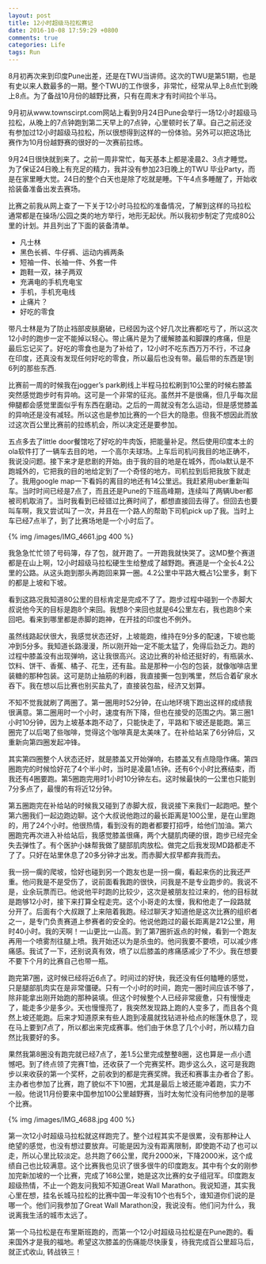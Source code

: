 ```yaml
---
layout: post
title: 12小时超级马拉松赛记
date: 2016-10-08 17:59:29 +0800
comments: true
categories: Life
tags: Run
---
```


8月初再次来到印度Pune出差，还是在TWU当讲师。这次的TWU是第51期，也是有史以来人数最多的一期。整个TWU的工作很多，非常忙，经常从早上8点忙到晚上8点。为了备战10月份的越野比赛，只有在周末才有时间拉个半马。

<!-- more -->

9月初从www.townscirpt.com网站上看到9月24日Pune会举行一场12小时超级马拉松，从晚上的7点钟跑到第二天早上的7点钟，心里顿时长了草。自己之前还没有参加过12小时超级马拉松，所以很想得到这样的一份体验。另外可以把这场比赛作为10月份越野赛的很好的一次赛前拉练。

9月24日很快就到来了。之前一周非常忙，每天基本上都是凌晨2、3点才睡觉。为了保证24日晚上有充足的精力，我并没有参加23日晚上的TWU 毕业Party，而是在家里睡大觉。24日的整个白天也是除了吃就是睡。下午4点多睡醒了，开始收拾装备准备出发去赛场。

比赛之前我从网上查了一下关于12小时马拉松的准备情况，了解到这样的马拉松通常都是在操场/公园之类的地方举行，地形无起伏。所以我初步制定了完成80公里的计划。并且列出了下面的装备清单。

- 凡士林
- 黑色长裤、牛仔裤、运动内裤两条
- 短袖一件、长袖一件、外套一件
- 跑鞋一双，袜子两双
- 充满电的手机充电宝
- 手机，手机充电线
- 止痛片？
- 好吃的零食

带凡士林是为了防止裆部皮肤磨破，已经因为这个好几次比赛都吃亏了，所以这次12小时的跑步一定不能掉以轻心。带止痛片是为了缓解膝盖和脚踝的疼痛，但是最后忘记买了。好吃的零食也是为了补给了，12小时不吃东西万万不行，不过身在印度，还真没有发现任何好吃的零食，所以最后也没有带。最后带的东西是1到6列的那些东西.

比赛前一周的时候我在jogger’s park刷线上半程马拉松刷到10公里的时候右膝盖突然感觉跑步时有异响。这可是一个非常的征兆。虽然并不是很痛，但几乎每次屈伸腿都会感觉里面似乎有东西在磨动。之后的一周就没有怎么运动，但是感觉膝盖的异响还是没有减轻。所以这也是参加比赛的一个巨大的隐患。但我不想因此而放过这次百公里比赛前的拉练机会，所以决定还是要参加。

五点多去了little door餐馆吃了好吃的牛肉饭，把能量补足。然后使用印度本土的ola软件打了一辆车去目的地，一个高尔夫球场。上车后司机问我目的地正确不，我说没问题。接下来才是悲剧的开始。由于我的目的地是在城外，而ola默认是不跑城外的，它把我的目的地给定到了一个奇怪的地方。司机拉到后把我放下就走了。我用google map一下看妈的离目的地还有14公里远。我赶紧用uber重新叫车。当时时间已经是7点了，而且还是Pune的下班高峰期，连续叫了两辆Uber都被司机取消了。当时我看到已经错过比赛时间了，都想直接回去得了。但回去也要叫车啊，我又尝试叫了一次，并且在一个路人的帮助下司机pick up了我。当时上车已经7点半了，到了比赛场地是一个小时后了。

{% img /images/IMG_4661.jpg 400 %}

我急急忙忙领了号码簿，存了包，就开跑了。一开跑我就快哭了。这MD整个赛道都是在山上啊，12小时超级马拉松硬生生给整成了越野跑。赛道是一个全长4.2公里的公路。从这头跑到那头再跑回来算一圈。4.2公里中平路大概占1公里多，剩下的都是上坡和下坡。

看到这路况我知道80公里的目标肯定是完成不了了。跑步过程中碰到一个赤脚大叔说他今天的目标是跑8个来回。我想8个来回也就是64公里左右，我也跑8个来回吧。看来到哪里都是赤脚的跑神，在开挂的印度也不例外。

虽然线路起伏很大，我感觉状态还好，上坡能跑，维持在9分多的配速，下坡也能冲到5分多。我知道长路漫漫，所以刚开始一定不能太猛了，免得后劲乏力。跑的过程中膝盖没有出现弹响，这让我很高兴。这边比赛的补给还挺好的，有瓶装水、饮料、饼干、香蕉、橘子、花生，还有盐。盐是那种一小包的包装，就像咖啡店里装糖的那种包装。这可是防止抽筋的利器，我直接撕一包到嘴里，然后合着矿泉水吞下。我在想以后比赛也别买盐丸了，直接装包盐，经济又划算。

不知不觉我就刷了两圈了。第一圈用时52分钟，在山地环境下跑出这样的成绩我很满意。第二圈用时一个小时，速度有所下降，但也在接受的范围之内。第三圈1小时10分钟，因为上坡基本跑不动了，只能快走了，平路和下坡还是能跑。第三圈完了以后喝了些咖啡，觉得这个咖啡真是太美味了。在补给站呆了6分钟后，又重新向第四圈发起冲锋。

其实第四圈整个人状态还好，就是膝盖又开始弹响，右膝盖又有点隐隐作痛。第四圈跑完的时候恰好花了4个半小时，当时是凌晨1点钟。还有6个小时比赛结束，而我还有4圈要跑。第5圈跑完用时1小时10分钟左右。这时候最快的一公里也只能到7分多点了，最慢的有将近12分钟。

第五圈跑完在补给站的时候我又碰到了赤脚大叔，我说接下来我们一起跑吧。整个第六圈我们一起边跑边聊。这个大叔说他跑过的最长距离是100公里，是在山里跑的，用了24个小时。他很热情，看到没有的跑者都要打招呼，给他们加油。第六圈跑完再次进入补给站后，我感觉膝盖很痛，两个大腿肌肉硬的很，跑步已经完全失去弹性了。有个医护小妹帮我做了腿部肌肉放松。做完之后我发现MD路都走不了了。只好在站里休息了20多分钟才出发。而赤脚大叔早都弃我而去。

我一拐一瘸的爬坡，恰好也碰到另一个跑友也是一拐一瘸，看起来伤的比我还严重。他问我是不是受伤了，说前面看我跑的很快，问我是不是专业跑步的。我说不是，业余玩票而已。他说他平时跑的比较少，这次是被朋友拉过来的，他的目标就是跑够12小时，接下来打算全程走完。这个小哥走的太慢，我和他走了一段路就分开了。后面有个大叔跟了上来陪着我跑。经过聊天才知道他是这次比赛的组织者之一，是专门负责赛道上参赛者的安全的。他说他跑过的最长距离是212公里，用时40小时。我的天啊！一山更比一山高。到了第7圈折返点的时候，看到一个跑友再用一个喷雾剂往腿上喷。我开始还以为是杀虫的。他问我要不要喷，可以减少疼痛感。我试了一下，还别说真有效，喷了以后膝盖的疼痛感减少了不少。我在想要不要下个月的比赛自己也带一瓶。

跑完第7圈，这时候已经将近6点了。时间过的好快，我还没有任何瞌睡的感觉，只是腿部肌肉实在是非常僵硬。只有一个小时的时间，跑完一圈时间应该不够了，除非能拿出刚开始跑的那种装填。但这个时候整个人已经非常疲惫，只有慢慢走了，能走多少是多少。天也慢慢亮了，我突然发现路上跑的人变多了，而且各个竟然上坡还能跑。后来才知道原来有些人跑到凌晨就找钻进补给点的帐篷休息了，现在马上要到7点了，所以都出来完成赛事。他们由于休息了几个小时，所以精力自然比我要好的多。

果然我第8圈没有跑完就已经7点了，差1.5公里完成整整8圈，这也算是一点小遗憾吧。到了终点领了完赛T恤，还收获了一个完赛奖杯。跑步这么久，这可是我跑步以来收获的第一个奖杯，之前收到的都是完赛奖牌。我还和赛事主办者合了影。主办者也参加了比赛，跑了貌似不下10圈，尤其是最后上坡还能冲着跑，实力不一般。他说11月份要来中国参加100公里越野赛，当时太匆忙没有问他参加的是哪个比赛。

{% img /images/IMG_4688.jpg 400 %}

第一次12小时超级马拉松就这样跑完了。整个过程其实不是很累，没有那种让人绝望的感觉，也没有想过要放弃。可能是因为没有距离限制，即使跑不动了也可以走，所以心里比较淡定。总共跑了66公里，爬升2000米，下降2000米，这个成绩自己也比较满意。这个比赛我也见识了很多很牛的印度跑友。其中有个女的刚参加完新加坡的一个比赛，完成了168公里，她是这次比赛的女子组冠军。印度跑友超级热情，不止一个跑友问我知不知道Great Wall Marathon。我说知道，其实我心里在想，挂名长城马拉松的比赛中国一年没有10个也有5个，谁知道你们说的是哪一个。他们问我参加了Great Wall Marathon没，我说没有。他们问为什么，我说离我生活的城市太远了。

第一个马拉松是在布里斯班跑的，而第一个12小时超级马拉松是在Pune跑的。看来国外才是我的福地。希望这次膝盖的伤痛能尽快康复，待我完成百公里超马后，就正式收山, 转战铁三！
